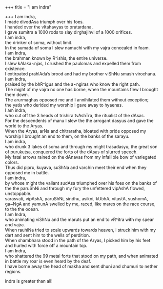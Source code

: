 +++
title = "I am indra"

+++
I am indra,  
I made divodAsa triumph over his foes.  
I handed over the vItahavyas to pratardana,  
I gave sumitra a 1000 rods to slay dirghajihvI of a 1000 orifices.  
I am indra,  
the drinker of soma, without limit.  
In the sumada of soma I slew namuchi with my vajra concealed in foam.  
I am Indra,  
the brahman known by R^ishis, the entire universe.  
I slew kAlaka\~njas, I crushed the paulomas and expelled them from
existence.  
I extirpated prahlAda’s brood and had my brother viShNu smash
virochana.  
I am indra,  
praised by the bhR^igus and the a\~ngiras who know the right path.  
The might of my vajra no one has borne, when the mountains flew I
brought them down.  
The arurmaghas opposed me and I annihilated them without exception;  
the yatis who derided my worship I gave away to hyaenas.  
I am indra,  
who cut off the 3 heads of trishira tvAshTra, the ritualist of the
dAsas.  
For the descendents of manu I slew the the arrogant dasyus and gave the
world to the Aryas.  
When the Aryas, arNa and chitraratha, bloated with pride opposed my
worship I brought an end to them, on the banks of the sarayu.  
I am indra,  
who drunk 3 lakes of soma and through my might trasadasyu, the great son
of purukutsa, conquered the forts of the dAsas of slurred speech.  
My fatal arrows rained on the dAnavas from my infallible bow of
variegated colors.  
Thus did pipru, kuyava, suShNa and varchin meet their end when they
opposed me in battle.  
I am indra,  
by whose might the valiant sudAsa triumphed over his foes on the banks
of the the paruShNi and through my fury the unfettered vipAshA flowed,
unstoppable.  
sarasvati, vipAshA, paruShNi, sindhu, asikni, kUbhA, vitastA, sushomA,
ga\~NgA and yamunA swelled by me, raced, like mares on the race course,
to the the ocean.  
I am Indra,  
who animating viShNu and the maruts put an end to vR^itra with my spear
and vajra.  
When rauhiNa tried to scale upwards towards heaven, I struck him with my
dart and sent him to the wells of perdition.  
When shambhara stood in the path of the Aryas, I picked him by his feet
and hurled with force off a mountain top.  
I am Indra,  
who shattered the 99 metal forts that stood on my path, and when
animated in battle my roar is even heard by the deaf.  
I have borne away the head of makha and sent dhuni and chumuri to nether
regions.

indra is greater than all\!
